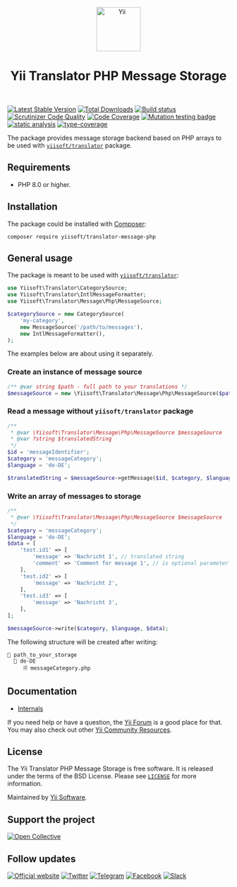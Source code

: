 <p align="center">
    <a href="https://github.com/yiisoft" target="_blank">
        <img src="https://yiisoft.github.io/docs/images/yii_logo.svg" height="100px" alt="Yii">
    </a>
    <h1 align="center">Yii Translator PHP Message Storage</h1>
    <br>
</p>

[![Latest Stable Version](https://poser.pugx.org/yiisoft/translator-message-php/v/stable.png)](https://packagist.org/packages/yiisoft/translator-message-php)
[![Total Downloads](https://poser.pugx.org/yiisoft/translator-message-php/downloads.png)](https://packagist.org/packages/yiisoft/translator-message-php)
[![Build status](https://github.com/yiisoft/translator-message-php/workflows/build/badge.svg)](https://github.com/yiisoft/translator-message-php/actions?query=workflow%3Abuild)
[![Scrutinizer Code Quality](https://scrutinizer-ci.com/g/yiisoft/translator-message-php/badges/quality-score.png?b=master)](https://scrutinizer-ci.com/g/yiisoft/translator-message-php/?branch=master)
[![Code Coverage](https://scrutinizer-ci.com/g/yiisoft/translator-message-php/badges/coverage.png?b=master)](https://scrutinizer-ci.com/g/yiisoft/translator-message-php/?branch=master)
[![Mutation testing badge](https://img.shields.io/endpoint?style=flat&url=https%3A%2F%2Fbadge-api.stryker-mutator.io%2Fgithub.com%2Fyiisoft%2Ftranslator-message-php%2Fmaster)](https://dashboard.stryker-mutator.io/reports/github.com/yiisoft/translator-message-php/master)
[![static analysis](https://github.com/yiisoft/translator-message-php/workflows/static%20analysis/badge.svg)](https://github.com/yiisoft/translator-message-php/actions?query=workflow%3A%22static+analysis%22)
[![type-coverage](https://shepherd.dev/github/yiisoft/translator-message-php/coverage.svg)](https://shepherd.dev/github/yiisoft/translator-message-php)

The package provides message storage backend based on PHP arrays to be used with [`yiisoft/translator`](https://github.com/yiisoft/translator) package.

## Requirements

- PHP 8.0 or higher.

## Installation

The package could be installed with [Composer](https://getcomposer.org):

```shell
composer require yiisoft/translator-message-php
```

## General usage

The package is meant to be used with [`yiisoft/translator`](https://github.com/yiisoft/translator):

```php
use Yiisoft\Translator\CategorySource;
use Yiisoft\Translator\IntlMessageFormatter;
use Yiisoft\Translator\Message\Php\MessageSource;

$categorySource = new CategorySource(
    'my-category',
    new MessageSource('/path/to/messages'),
    new IntlMessageFormatter(),
);
```

The examples below are about using it separately.

### Create an instance of message source

```php
/** @var string $path - full path to your translations */
$messageSource = new \Yiisoft\Translator\Message\Php\MessageSource($path);
```

### Read a message without `yiisoft/translator` package

```php
/** 
 * @var \Yiisoft\Translator\Message\Php\MessageSource $messageSource
 * @var ?string $translatedString
 */
$id = 'messageIdentifier';
$category = 'messageCategory';
$language = 'de-DE';

$translatedString = $messageSource->getMessage($id, $category, $language);
```

### Write an array of messages to storage

```php
/** 
 * @var \Yiisoft\Translator\Message\Php\MessageSource $messageSource
 */
$category = 'messageCategory';
$language = 'de-DE';
$data = [
    'test.id1' => [
        'message' => 'Nachricht 1', // translated string
        'comment' => 'Comment for message 1', // is optional parameter for save extra metadata
    ],
    'test.id2' => [
        'message' => 'Nachricht 2',
    ],
    'test.id3' => [
        'message' => 'Nachricht 3',
    ],
];

$messageSource->write($category, $language, $data);
```

The following structure will be created after writing:

```
📁 path_to_your_storage
  📁 de-DE
     🗎 messageCategory.php
```

## Documentation

- [Internals](docs/internals.md)

If you need help or have a question, the [Yii Forum](https://forum.yiiframework.com/c/yii-3-0/63) is a good place for that.
You may also check out other [Yii Community Resources](https://www.yiiframework.com/community).

## License

The Yii Translator PHP Message Storage is free software. It is released under the terms of the BSD License.
Please see [`LICENSE`](./LICENSE.md) for more information.

Maintained by [Yii Software](https://www.yiiframework.com/).

## Support the project

[![Open Collective](https://img.shields.io/badge/Open%20Collective-sponsor-7eadf1?logo=open%20collective&logoColor=7eadf1&labelColor=555555)](https://opencollective.com/yiisoft)

## Follow updates

[![Official website](https://img.shields.io/badge/Powered_by-Yii_Framework-green.svg?style=flat)](https://www.yiiframework.com/)
[![Twitter](https://img.shields.io/badge/twitter-follow-1DA1F2?logo=twitter&logoColor=1DA1F2&labelColor=555555?style=flat)](https://twitter.com/yiiframework)
[![Telegram](https://img.shields.io/badge/telegram-join-1DA1F2?style=flat&logo=telegram)](https://t.me/yii3en)
[![Facebook](https://img.shields.io/badge/facebook-join-1DA1F2?style=flat&logo=facebook&logoColor=ffffff)](https://www.facebook.com/groups/yiitalk)
[![Slack](https://img.shields.io/badge/slack-join-1DA1F2?style=flat&logo=slack)](https://yiiframework.com/go/slack)
